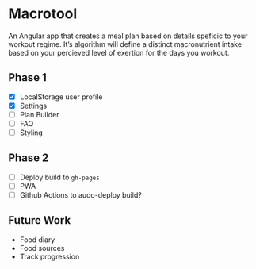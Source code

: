 # Macrotool

An Angular app that creates a meal plan based on details speficic to your workout regime. It’s algorithm will define a distinct macronutrient intake based on your percieved level of exertion for the days you workout.

## Phase 1
- [x] LocalStorage user profile
- [x] Settings
- [ ] Plan Builder
- [ ] FAQ
- [ ] Styling

## Phase 2
- [ ] Deploy build to `gh-pages`
- [ ] PWA
- [ ] Github Actions to audo-deploy build?

## Future Work
- Food diary
- Food sources
- Track progression

<!-- 
This project was generated with [Angular CLI](https://github.com/angular/angular-cli) version 9.1.4.

## Development server

Run `ng serve` for a dev server. Navigate to `http://localhost:4200/`. The app will automatically reload if you change any of the source files.

## Code scaffolding

Run `ng generate component component-name` to generate a new component. You can also use `ng generate directive|pipe|service|class|guard|interface|enum|module`.

## Build

Run `ng build` to build the project. The build artifacts will be stored in the `dist/` directory. Use the `--prod` flag for a production build.

## Running unit tests

Run `ng test` to execute the unit tests via [Karma](https://karma-runner.github.io).

## Running end-to-end tests

Run `ng e2e` to execute the end-to-end tests via [Protractor](http://www.protractortest.org/).

## Further help

To get more help on the Angular CLI use `ng help` or go check out the [Angular CLI README](https://github.com/angular/angular-cli/blob/master/README.md). -->
